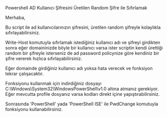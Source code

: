 Powershell AD Kullanıcı Şifresini Üretilen Random Şifre ile Sıfırlamak

Merhaba,

Bu script ile ad kullanıcılarınızın şifresini, üretilen random şifreyle kolaylıkla sıfırlayabilirsiniz.

Write-Host komutuyla sıfırlamak istediğiniz kullanıcı adı ve şifreyi girdikten sonra eğer domaininizde böyle bir kullanıcı varsa ister scriptin kendi ürettiği random bir şifreyle isterseniz de ad password policynize göre kendiniz bir şifre vererek hızlıca sıfırlayabilirsiniz.

Eğer domainde girdiğiniz kullanıcı adı yoksa hata verecek ve fonksiyon tekrar çalışacaktır.

Fonksiyonu kullanmak için indirdiğiniz dosyayı C:\Windows\System32\WindowsPowerShell\v1.0 altına atmanız gerekiyor. Eğer mevcutta profile dosyanız varsa kodları direkt içine yapıştırabilirsiniz.

Sonrasında 'PowerShell' yada 'PowerShell ISE' ile PwdChange komutuyla fonksiyonu kullanabilirsiniz.



